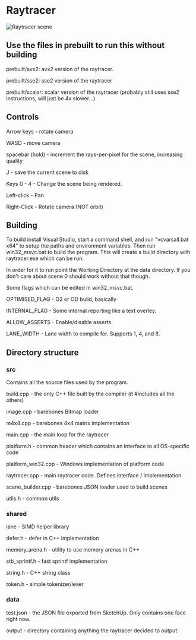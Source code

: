 # Raytracer


![Raytracer scene](https://github.com/CaptainSeagull/Raytracer/blob/dev/data/readme/cover.png)

## Use the files in prebuilt to run this without building
prebuilt/avx2:   avx2 version of the raytracer.

prebuilt/sse2:   sse2 version of the raytracer

prebuilt/scalar: scalar version of the raytracer (probably still uses sse2 instructions, will just be 4x slower...)


## Controls
Arrow keys - rotate camera

WASD - move camera

spacebar (hold) - increment the rays-per-pixel for the scene, increasing quality

J - save the current scene to disk

Keys 0 - 4 - Change the scene being rendered.

Left-click  - Pan

Right-Click - Rotate camera (NOT orbit)

## Building
To build install Visual Studio, start a command shell, and run "vcvarsall.bat x64" to setup the paths and environment variables. Then run win32_msvc.bat to build the program. This will create a build directory with raytracer.exe which can be run.

In order for it to run point the Working Directory at the data directory. If you don't care about scene 0 should work without that though.

Some flags which can be edited in win32_msvc.bat.

OPTIMISED_FLAG - O2 or OD build, basically

INTERNAL_FLAG - Some internal reporting like a text overley.

ALLOW_ASSERTS - Enable/disable asserts

LANE_WIDTH - Lane width to compile for. Supports 1, 4, and 8.


## Directory structure
### src
Contains all the source files used by the program.

build.cpp - the only C++ file built by the compiler (it #includes all the others)

image.cpp - barebones Bitmap loader

m4x4.cpp - barebones 4x4 matrix implementation

main.cpp - the main loop for the raytracer

platform.h - common header which contains an interface to all OS-specific code

platform_win32.cpp - Windows implementation of platform code

raytracer.cpp - main raytracer code. Defines interface / implementation

scene_builder.cpp - barebones JSON loader used to build scenes

utils.h - common utils


### shared
lane - SIMD helper library

defer.h - defer in C++ implementation

memory_arena.h - utility to use memory arenas in C++

stb_sprintf.h - fast sprintf implementation

string.h - C++ string class

token.h - simple tokenizer/lexer


### data
test.json - the JSON file exported from SketchUp. Only contains one face right now.

output - directory containing anything the raytracer decided to output.
